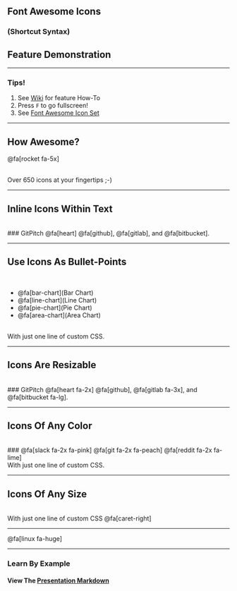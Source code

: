 ## Font Awesome Icons
### (Shortcut Syntax)
## Feature Demonstration

---

### Tips!

1. See <a target="_blank" href="https://github.com/gitpitch/gitpitch/wiki/Font-Awesome">Wiki</a> for feature How-To
1. Press `F` to go fullscreen!
1. See <a target="_blank" href="http://fontawesome.io/icons">Font Awesome Icon Set</a>

---

## How Awesome?

@fa[rocket fa-5x]

<br>
<span class="fa-byline">Over 650 icons at your fingertips ;-)</span>

---

## Inline Icons Within Text
<br>
### GitPitch @fa[heart] @fa[github], @fa[gitlab], and @fa[bitbucket].

---

## Use Icons As Bullet-Points
<br>

- @fa[bar-chart](Bar Chart)
- @fa[line-chart](Line Chart)
- @fa[pie-chart](Pie Chart)
- @fa[area-chart](Area Chart)

<br>
<span class="fa-byline">With just one line of custom CSS.</span>

---

## Icons Are Resizable
<br>
### GitPitch @fa[heart fa-2x] @fa[github], @fa[gitlab fa-3x], and @fa[bitbucket fa-lg].

---

## Icons Of Any Color
<br>
### @fa[slack fa-2x fa-pink] @fa[git fa-2x fa-peach] @fa[reddit fa-2x fa-lime]

<br>
<span class="fa-byline">With just one line of custom CSS.</span>

---


## Icons Of Any Size
<br>
<span class="fa-byline">With just one line of custom CSS @fa[caret-right]</span>

---

@fa[linux fa-huge]

---

### Learn By Example
#### View The <a target="_blank" href="https://github.com/gitpitch/feature-demo/blob/fontawesome-shortcut-syntax/PITCHME.md">Presentation Markdown</a>


